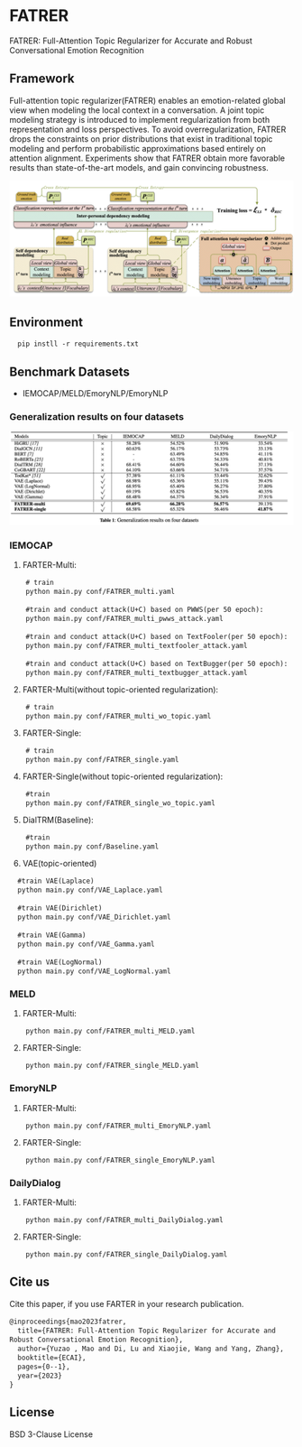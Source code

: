 # FATRER
FATRER: Full-Attention Topic Regularizer for Accurate and Robust Conversational Emotion Recognition
## Framework
Full-attention topic regularizer(FATRER) enables an emotion-related
global view when modeling the local context in a conversation. A
joint topic modeling strategy is introduced to implement regularization from both representation and loss perspectives. To avoid overregularization, FATRER drops the constraints on prior distributions that exist in traditional topic modeling and perform probabilistic approximations based entirely on attention alignment. Experiments show
that FATRER obtain more favorable results than state-of-the-art
models, and gain convincing robustness.

![fater_demo](./images/demo.png)
## Environment
``` shell
  pip instll -r requirements.txt
```
## Benchmark Datasets
- IEMOCAP/MELD/EmoryNLP/EmoryNLP
###  Generalization results on four datasets
![fater_demo](./images/table1.png)
### IEMOCAP
1. FARTER-Multi: 
``` shell
    # train
    python main.py conf/FATRER_multi.yaml

    #train and conduct attack(U+C) based on PWWS(per 50 epoch):
    python main.py conf/FATRER_multi_pwws_attack.yaml

    #train and conduct attack(U+C) based on TextFooler(per 50 epoch):
    python main.py conf/FATRER_multi_textfooler_attack.yaml

    #train and conduct attack(U+C) based on TextBugger(per 50 epoch):
    python main.py conf/FATRER_multi_textbugger_attack.yaml
```
2. FARTER-Multi(without topic-oriented regularization):
``` shell
    # train
    python main.py conf/FATRER_multi_wo_topic.yaml
```
3. FARTER-Single: 
``` shell
    # train
    python main.py conf/FATRER_single.yaml
``` 
4. FARTER-Single(without topic-oriented regularization): 
``` shell
    #train
    python main.py conf/FATRER_single_wo_topic.yaml
``` 
5. DialTRM(Baseline): 
``` shell
    #train
    python main.py conf/Baseline.yaml
``` 
6. VAE(topic-oriented)
``` shell
  #train VAE(Laplace)
  python main.py conf/VAE_Laplace.yaml

  #train VAE(Dirichlet)
  python main.py conf/VAE_Dirichlet.yaml

  #train VAE(Gamma)
  python main.py conf/VAE_Gamma.yaml

  #train VAE(LogNormal)
  python main.py conf/VAE_LogNormal.yaml
``` 
### MELD
1. FARTER-Multi: 
``` shell
    python main.py conf/FATRER_multi_MELD.yaml
``` 
2. FARTER-Single: 
``` shell
    python main.py conf/FATRER_single_MELD.yaml
``` 
### EmoryNLP
1. FARTER-Multi: 
``` shell
    python main.py conf/FATRER_multi_EmoryNLP.yaml
```
2. FARTER-Single: 
``` shell
    python main.py conf/FATRER_single_EmoryNLP.yaml
```

### DailyDialog
1. FARTER-Multi: 
``` shell
    python main.py conf/FATRER_multi_DailyDialog.yaml
```
2. FARTER-Single: 
``` shell
    python main.py conf/FATRER_single_DailyDialog.yaml
```
## Cite us
Cite this paper, if you use FARTER in your research publication.
```
@inproceedings{mao2023fatrer,
  title={FATRER: Full-Attention Topic Regularizer for Accurate and Robust Conversational Emotion Recognition},
  author={Yuzao , Mao and Di, Lu and Xiaojie, Wang and Yang, Zhang},
  booktitle={ECAI},
  pages={0--1},
  year={2023}
}
```

## License
BSD 3-Clause License

